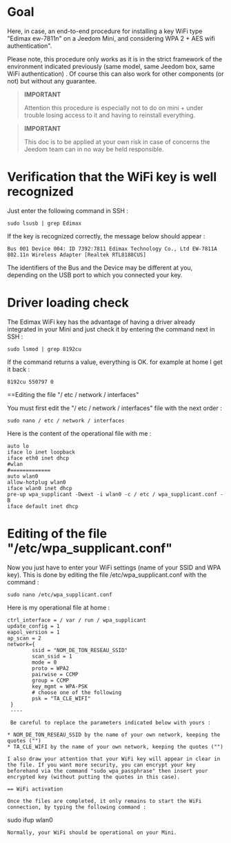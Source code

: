 Goal 
========

Here, in case, an end-to-end procedure for installing a key
WiFi type "Edimax ew-7811n" on a Jeedom Mini, and considering
WPA 2 + AES wifi authentication".

Please note, this procedure only works as it is in the
strict framework of the environment indicated previously (same model, same
Jeedom box, same WiFi authentication) . Of course this can
also work for other components (or not) but without any
guarantee.

> **IMPORTANT**
>
> Attention this procedure is especially not to do on mini + under
> trouble losing access to it and having to reinstall everything.

> **IMPORTANT**
>
> This doc is to be applied at your own risk in case of concerns
> the Jeedom team can in no way be held responsible.

Verification that the WiFi key is well recognized 
==============================================

Just enter the following command in SSH :

    sudo lsusb | grep Edimax

If the key is recognized correctly, the message below should appear
:

    Bus 001 Device 004: ID 7392:7811 Edimax Technology Co., Ltd EW-7811A 802.11n Wireless Adapter [Realtek RTL8188CUS]

The identifiers of the Bus and the Device may be different at
you, depending on the USB port to which you connected your key.

Driver loading check 
====================================

The Edimax WiFi key has the advantage of having a driver already integrated in
your Mini and just check it by entering the command
next in SSH :

    sudo lsmod | grep 8192cu

If the command returns a value, everything is OK. for example
at home I get it back :

    8192cu 550797 0

==Editing the file "/ etc / network / interfaces"

You must first edit the "/ etc / network / interfaces" file with the
next order :

    sudo nano / etc / network / interfaces

Here is the content of the operational file with me :

    auto lo
    iface lo inet loopback
    iface eth0 inet dhcp
    #wlan
    #=============
    auto wlan0
    allow-hotplug wlan0
    iface wlan0 inet dhcp
    pre-up wpa_supplicant -Dwext -i wlan0 -c / etc / wpa_supplicant.conf -B
    iface default inet dhcp

Editing of the file "/etc/wpa\_supplicant.conf" 
==============================================

Now you just have to enter your WiFi settings (name of
your SSID and WPA key). This is done by editing the file
/etc/wpa\_supplicant.conf with the command :

    sudo nano /etc/wpa_supplicant.conf

Here is my operational file at home :

    ctrl_interface = / var / run / wpa_supplicant
    update_config = 1
    eapol_version = 1
    ap_scan = 2
    network={
            ssid = "NOM_DE_TON_RESEAU_SSID"
            scan_ssid = 1
            mode = 0
            proto = WPA2
            pairwise = CCMP
            group = CCMP
            key_mgmt = WPA-PSK
            # choose one of the following
            psk = "TA_CLE_WIFI"
     }
     ----

     Be careful to replace the parameters indicated below with yours :

    * NOM_DE_TON_RESEAU_SSID by the name of your own network, keeping the quotes ("")
    * TA_CLE_WIFI by the name of your own network, keeping the quotes ("")

    I also draw your attention that your WiFi key will appear in clear in the file. If you want more security, you can encrypt your key beforehand via the command "sudo wpa_passphrase" then insert your encrypted key (without putting the quotes in this case).

    == WiFi activation

    Once the files are completed, it only remains to start the WiFi connection, by typing the following command :

sudo ifup wlan0

    Normally, your WiFi should be operational on your Mini.

